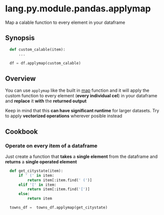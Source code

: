 # lang.py.module.pandas.applymap

Map a calable function to every element in your dataframe

## Synopsis

```py
  def custom_calable(item):
      ...

  df = df.applymap(custom_calable)
```

## Overview

You can use `applymap` like the built in [map](./kqas.md) function and it will
apply the custom function to every element (**every individual cel**) in your
dataframe and **replace** it **with** the **returned output**

Keep in mind that this **can have significant runtime** for larger datasets.
Try to apply **vectorized operations** wherever posible instead

## Cookbook

### Operate on every item of a dataframe

Just create a function that **takes** a **single element** from the dataframe
and **returns** a **single operated element**

```py
  def get_citystate(item):
      if ' (' in item:
          return item[:item.find(' (')]
      elif '[' in item:
          return item[:item.find('[')]
      else:
          return item

  towns_df =  towns_df.applymap(get_citystate)
```
